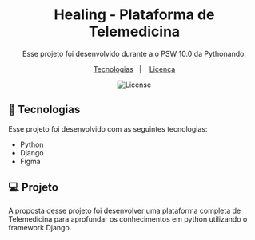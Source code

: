 <h1 align="center"> Healing - Plataforma de Telemedicina</h1>

<p align="center">
Esse projeto foi desenvolvido durante a o PSW 10.0 da Pythonando.
</p>

<p align="center">
  <a href="#-tecnologias">Tecnologias</a>&nbsp;&nbsp;&nbsp;|&nbsp;&nbsp;&nbsp;
  <a href="#memo-licença">Licença</a>
</p>

<p align="center">
  <img alt="License" src="https://img.shields.io/static/v1?label=license&message=MIT&color=49AA26&labelColor=000000">
</p>

## 🚀 Tecnologias

Esse projeto foi desenvolvido com as seguintes tecnologias:

- Python
- Django
- Figma

## 💻 Projeto
A proposta desse projeto foi desenvolver uma plataforma completa de Telemedicina para aprofundar os conhecimentos em python utilizando o framework Django.